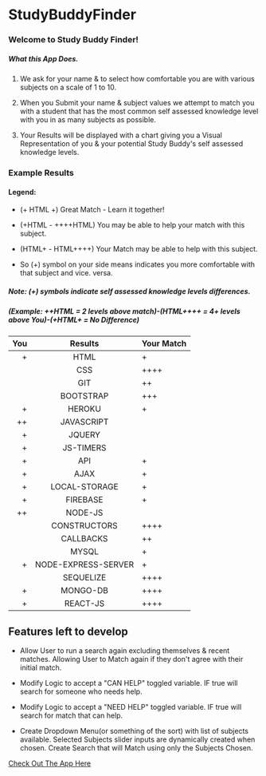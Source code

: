 # StudyBuddyFinder

### Welcome to Study Buddy Finder!

##### What this App Does.

1. We ask for your name & to select how comfortable you are with various subjects on a scale of 1 to 10.

2. When you Submit your name & subject values we attempt to match you with a student that has the most common self assessed knowledge level with you in as many subjects as possible.

3. Your Results will be displayed with a chart giving you a Visual Representation of you & your potential Study Buddy's self assessed knowledge levels.

### Example Results

#### Legend:
- (+ HTML +) Great Match - Learn it together!

- (+HTML - ++++HTML) You may be able to help your match with this subject.

- (HTML+ - HTML++++) Your Match may be able to help with this subject.

- So (+) symbol on your side means indicates you more comfortable with that subject and vice. versa.
##### Note: (+) symbols indicate self assessed knowledge levels differences. 
##### (Example: ++HTML = 2 levels above match)-(HTML++++ = 4+ levels above You)-(+HTML+ = No Difference)

| You        | Results         | Your Match |
|-------------:|:-------------:|:-------------|
|+|HTML|+|
||CSS|++++|
||GIT|++|
||BOOTSTRAP|+++|
|+|HEROKU|+|
|++|JAVASCRIPT||
|+|JQUERY||
|+|JS-TIMERS||
|+|API|+|
|+|AJAX|+|
|+|LOCAL-STORAGE|+|
|+|FIREBASE|+|
|++|NODE-JS||
||CONSTRUCTORS|++++|
||CALLBACKS|++|
||MYSQL|+|
|+|NODE-EXPRESS-SERVER|+|
||SEQUELIZE|++++|
|+|MONGO-DB|++++|
|+|REACT-JS|++++|


## Features left to develop

- Allow User to run a search again excluding themselves & recent matches. Allowing User to Match again if they don't agree with their initial match.

- Modify Logic to accept a "CAN HELP" toggled variable. IF true will search for someone who needs help.

- Modify Logic to accept a "NEED HELP" toggled variable. IF true will search for match that can help.

- Create Dropdown Menu(or something of the sort) with list of subjects available. Selected Subjects slider inputs are dynamically created when chosen. Create Search that will Match using only the Subjects Chosen.

[Check Out The App Here](https://www.google.com)